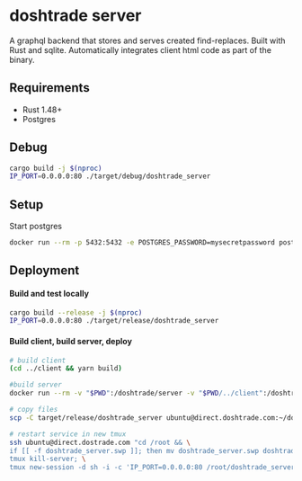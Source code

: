 # doshtrade server
A graphql backend that stores and serves created find-replaces. Built with Rust and sqlite. Automatically integrates client html code as part of the binary.

## Requirements

- Rust 1.48+
- Postgres

## Debug

```bash
cargo build -j $(nproc)
IP_PORT=0.0.0.0:80 ./target/debug/doshtrade_server
```

## Setup

Start postgres
```bash
docker run --rm -p 5432:5432 -e POSTGRES_PASSWORD=mysecretpassword postgres:alpine postgres -c log_statement=all
```

## Deployment

#### Build and test locally
```bash
cargo build --release -j $(nproc)
IP_PORT=0.0.0.0:80 ./target/release/doshtrade_server
```

#### Build client, build server, deploy
```bash
# build client
(cd ../client && yarn build)

#build server
docker run --rm -v "$PWD":/doshtrade/server -v "$PWD/../client":/doshtrade/client -w /doshtrade/server rust:slim sh -c "apt-get update && apt-get install -y pkg-config libssl-dev && cargo build --release"

# copy files
scp -C target/release/doshtrade_server ubuntu@direct.doshtrade.com:~/doshtrade_server.swp

# restart service in new tmux
ssh ubuntu@direct.dostrade.com "cd /root && \
if [[ -f doshtrade_server.swp ]]; then mv doshtrade_server.swp doshtrade_server; fi && \
tmux kill-server; \
tmux new-session -d sh -i -c 'IP_PORT=0.0.0.0:80 /root/doshtrade_server'"
```